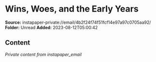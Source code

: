 # Wins, Woes, and the Early Years

**Source:** instapaper-private://email/4b2f24f74f51fcf14e97a97c0705aa92/
**Folder:** Unread
**Added:** 2023-08-12T05:00:42




## Content
*Private content from instapaper_email*
